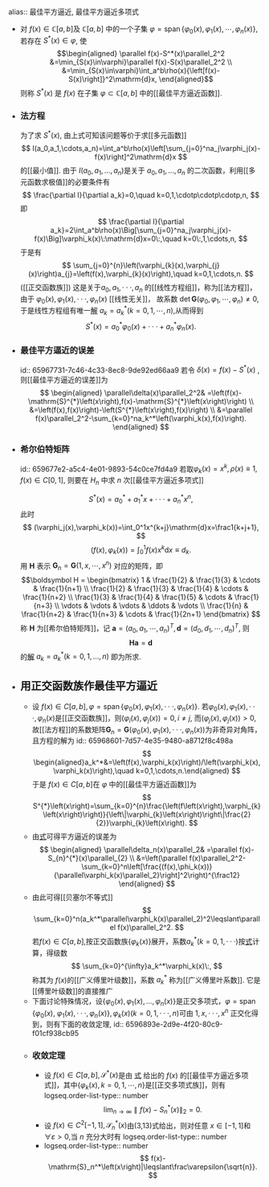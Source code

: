 alias:: 最佳平方逼近, 最佳平方逼近多项式

- 对 $f(x)\in \mathbb{C}[a,b]$及 $\mathbb C[a,b]$ 中的一个子集 $\varphi=\operatorname{span}\{\varphi_0(x),\varphi_1(x),\cdots,\varphi_n(x)\}$, 若存在 $S^*(x)\in\varphi$, 使
  $$\begin{aligned} \parallel f(x)-S^*(x)\parallel_2^2 &=\min_{S(x)\in\varphi}\parallel f(x)-S(x)\parallel_2^2 \\
  &=\min_{S(x)\in\varphi}\int_a^b\rho(x){\left[f(x)-S(x)\right]}^2\mathrm{d}x,
  \end{aligned}$$
  则称 $S^*(x)$ 是 $f(x)$ 在子集 $\varphi\subset\mathbb C[a,b]$ 中的[[最佳平方逼近函数]].
- ### 法方程
  为了求 $S^*(x)$, 由上式可知该问题等价于求[[多元函数]]
  $$
  I(a_0,a_1,\cdots,a_n)=\int_a^b\rho(x)\left[\sum_{j=0}^na_j\varphi_j(x)-f(x)\right]^2\mathrm{d}x
  $$
  的[[最小值]]. 由于 $I(a_0,a_1,...,a_n)$是关于 $a_0,a_1,...,a_n$ 的二次函数，利用[[多元函数求极值]]的必要条件有
  $$
  \frac{\partial I}{\partial a_k}=0,\quad k=0,1,\cdotp\cdotp\cdotp,n,
  $$
  即
  $$
  \frac{\partial I}{\partial a_k}=2\int_a^b\rho(x)\Big[\sum_{j=0}^na_j\varphi_j(x)-f(x)\Big]\varphi_k(x)\:\mathrm{d}x=0\:,\quad k=0\:,1,\cdots,n,
  $$
  于是有
  $$
  \sum_{j=0}^{n}\left(\varphi_{k}(x),\varphi_{j}(x)\right)a_{j}=\left(f(x),\varphi_{k}(x)\right),\quad k=0,1,\cdots,n.
  $$
  ([[正交函数族]])
  这是关于$a_0,a_1,\cdotp\cdotp\cdotp,a_n$ 的[[线性方程组]]，称为[[法方程]]，由于 $\varphi_0(x),\varphi_1(x),\cdotp\cdotp\cdotp,\varphi_n(x)$ [[线性无关]]， 故系数 $\operatorname {det}\boldsymbol G(\varphi_0,\varphi_1,\cdots,\varphi_n)\neq0$, 于是线性方程组有唯一[解]([[线性方程组的解]]) $a_k=a_k^*(k=0,1,\cdots,n)$,从而得到
  $$
  S^*(x)=a_0^*\varphi_0(x)+\cdotp\cdotp\cdotp+a_n^*\varphi_n(x).
  $$
- ### 最佳平方逼近的误差
  id:: 65967731-7c46-4c33-8ec8-9de92ed66aa9
  若令 $\delta(x)=f(x)-S^*(x)$ ,则[[最佳平方逼近的误差]]为
  $$
  \begin{aligned}
  \parallel\delta(x)\parallel_2^2& =\left(f(x)-\mathrm{S}^{*}\left(x\right),f(x)-\mathrm{S}^{*}\left(x\right)\right)  \\
  &=\left(f(x),f(x)\right)-\left(S^{*}\left(x\right),f(x)\right) \\
  &=\parallel f(x)\parallel_2^2-\sum_{k=0}^na_k^*\left(\varphi_k(x),f(x)\right).
  \end{aligned}
  $$
- ### 希尔伯特矩阵
  id:: 659677e2-a5c4-4e01-9893-54c0ce7fd4a9
  若取$\varphi_k(x)=x^k,\rho(x)\equiv1,f(x)\in C[0,1]$, 则要在 $H_n$ 中求 $n$ 次[[最佳平方逼近多项式]]
  
  $$
  S^{*}\left(x\right)=a_{0}^{*}+a_{1}^{*}x+\cdotp\cdotp\cdotp+a_{n}^{*}x^{n},
  $$
  此时
  $$
  (\varphi_j(x),\varphi_k(x))=\int_0^1x^{k+j}\mathrm{d}x=\frac1{k+j+1},
  $$
  $$
  (f(x),\varphi_k(x))=\int_0^1f(x)x^k\mathrm{d}x\equiv d_k.
  $$
  用 $\boldsymbol H$ 表示 $\boldsymbol G_n=\boldsymbol G( 1, x, \cdots , x^n)$ 对应的矩阵，即
  $$\boldsymbol  H = \begin{bmatrix} 
  1 & \frac{1}{2} & \frac{1}{3} & \cdots & \frac{1}{n+1} \\
  \frac{1}{2} & \frac{1}{3} & \frac{1}{4} & \cdots & \frac{1}{n+2} \\
  \frac{1}{3} & \frac{1}{4} & \frac{1}{5} & \cdots & \frac{1}{n+3} \\
  \vdots & \vdots & \vdots & \ddots & \vdots \\
  \frac{1}{n} & \frac{1}{n+2} & \frac{1}{n+3} & \cdots & \frac{1}{2n+1}
  \end{bmatrix} $$
  称 $\boldsymbol H$ 为[[希尔伯特矩阵]]，记 $\boldsymbol a=(a_0,a_1,\cdots,a_n)^T,\boldsymbol d=(d_0,d_1,\cdots,d_n)^T$, 则 
  $$\boldsymbol H\boldsymbol a=\boldsymbol d$$ 
  的[解]([[线性方程组的解]]) $a_k=a_k^*(k=0,1,...,n)$ 即为所求.
- ## 用正交函数族作最佳平方逼近
	- 设 $f(x)\in C[a,b],\varphi=\operatorname{span}\{\varphi_0(x),\varphi_1(x),\cdotp\cdotp\cdotp,\varphi_n(x)\}.$ 若$\varphi_0(x),\varphi_1(x),\cdotp\cdotp\cdotp,\varphi_n(x)$是[[正交函数族]]，则($\varphi_i(x),\varphi_j(x))=0,i\neq j$, 而$(\varphi_j(x),\varphi_j(x))>0$, 故[[法方程]]的系数矩阵$\mathbf{G}_n=\mathbf{G}(\varphi_0(x),\varphi_1(x),\cdotp\cdotp\cdotp,\varphi_n(x))$为非奇异对角阵，且方程的解为
	  id:: 65968601-7d57-4e35-9480-a8712f8c498a
	  $$
	  \begin{aligned}a_k^*&=\left(f(x),\varphi_k(x)\right)/\left(\varphi_k(x),\varphi_k(x)\right),\quad k=0,1,\cdots,n.\end{aligned}
	  $$
	  于是 $f(x)\in C[a,b]$在 $\varphi$ 中的[[最佳平方逼近函数]]为
	  $$
	  S^{*}\left(x\right)=\sum_{k=0}^{n}\frac{\left(f\left(x\right),\varphi_{k}\left(x\right)\right)}{\left\|\varphi_{k}\left(x\right)\right\|\frac{2}{2}}\varphi_{k}\left(x\right).
	  $$
	- 由[式](((65967731-7c46-4c33-8ec8-9de92ed66aa9)))可得平方逼近的误差为
	  $$
	  \begin{aligned}
	  \parallel\delta_n(x)\parallel_2& =\parallel f(x)-S_{n}^{*}(x)\parallel_{2}  \\
	  &=\left(\parallel f(x)\parallel_2^2-\sum_{k=0}^n\left[\frac{(f(x),\phi_k(x))}{\parallel\varphi_k(x)\parallel_2}\right]^2\right)^{\frac12}
	  \end{aligned}
	  $$
	- 由此可得[[贝塞尔不等式]]
	  $$
	  \sum_{k=0}^n(a_k^*\parallel\varphi_k(x)\parallel_2)^2\leqslant\parallel f(x)\parallel_2^2.
	  $$
	  若$f(x)\in C[a,b]$,按正交函数族$\{\varphi_k(x)\}$展开，系数$a_k^*(k=0,1,\cdotp\cdotp\cdotp)$按[式](((65968601-7d57-4e35-9480-a8712f8c498a)))计算，得级数
	  $$
	  \sum_{k=0}^{\infty}a_k^*\varphi_k(x)\:,
	  $$
	  称其为 $f(x)$的[[广义傅里叶级数]]，系数 $a_k^{*}$ 称为[[广义傅里叶系数]]. 它是[[傅里叶级数]]的直接推广
	- 下面讨论特殊情况，设$\left\{\varphi_0\left(x\right),\varphi_1\left(x\right),...,\varphi_n\left(x\right)\right\}$是正交多项式，$\varphi=\operatorname{span}\left\{\varphi_0\left(x\right),\right.$ $\varphi_1(x),\cdotp\cdotp\cdotp,\varphi_n(x)\},\varphi_k(x)(k=0,1,\cdotp\cdotp\cdotp,n)$可由 $1,x,\cdotp\cdotp\cdotp,x^n$ 正交化得到，则有下面的收敛定理,
	  id:: 6596893e-2d9e-4f20-80c9-f01cf938cb95
	- ### 收敛定理
		- 设 $f(x){\in}C[a,b],{\mathcal{S}}^*(x)$是由 [式](((65968601-7d57-4e35-9480-a8712f8c498a))) 给出的 $f(x)$ 的[[最佳平方逼近多项式]]，其中$\{\varphi_k(x),k=0,1,\cdots,n\}$是[[正交多项式族]]，则有
		  logseq.order-list-type:: number
		  $$
		  \lim_{n\to\infty}\parallel f(x)-S_n^*(x)\parallel_2=0.
		  $$
		- 设 $f(x){\in}C^2[-1,1],{\mathcal{S}}_n^*(x)$由(3,13)式给出，则对任意 $x\in[-1,1]$和 $\forall\varepsilon>0$,当 $n$ 充分大时有
		  logseq.order-list-type:: number
		- logseq.order-list-type:: number
		  $$
		  f(x)-\mathrm{S}_n^*\left(x\right)|\leqslant\frac\varepsilon{\sqrt{n}}.
		  $$